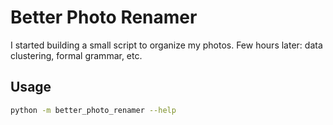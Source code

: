 # Better Photo Renamer

I started building a small script to organize my photos. Few hours later: data clustering, formal grammar, etc.

## Usage

```bash
python -m better_photo_renamer --help
```